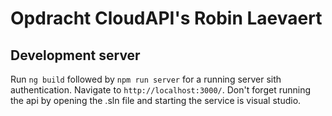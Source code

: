 # Opdracht CloudAPI's Robin Laevaert

## Development server

Run `ng build` followed by `npm run server` for a running server sith authentication. Navigate to `http://localhost:3000/`.
Don't forget running the api by opening the .sln file and starting the service is visual studio.
